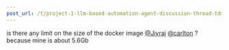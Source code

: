 ```yaml
---
post_url: /t/project-1-llm-based-automation-agent-discussion-thread-tds-jan-2025/164277/515
---
```

is there any limit on the size of the docker image [@Jivraj](/u/jivraj) [@carlton](/u/carlton) ? because mine is about 5.6Gb